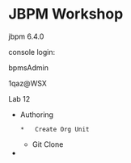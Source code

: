 # JBPM Workshop

jbpm 6.4.0

console login:

bpmsAdmin

1qaz@WSX

Lab 12

*   Authoring

        *   Create Org Unit
    *   Git Clone

*